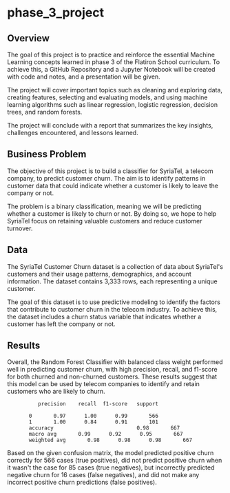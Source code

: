 # phase_3_project


## Overview

   The goal of this project is to practice and reinforce the essential Machine Learning concepts learned in phase 3 of the Flatiron School curriculum. To achieve this, a GitHub Repository and a Jupyter Notebook will be created with code and notes, and a presentation will be given.

   The project will cover important topics such as cleaning and exploring data, creating features, selecting and evaluating models, and using machine learning algorithms such as linear regression, logistic regression, decision trees, and random forests.

   The project will conclude with a report that summarizes the key insights, challenges encountered, and lessons learned.

## Business Problem

   The objective of this project is to build a classifier for SyriaTel, a telecom company, to predict customer churn. The aim is to identify patterns in customer data that could indicate whether a customer is likely to leave the company or not.

   The problem is a binary classification, meaning we will be predicting whether a customer is likely to churn or not. By doing so, we hope to help SyriaTel focus on retaining valuable customers and reduce customer turnover.

## Data

   The SyriaTel Customer Churn dataset is a collection of data about SyriaTel's customers and their usage patterns, demographics, and account information. The dataset contains 3,333 rows, each representing a unique customer.

   The goal of this dataset is to use predictive modeling to identify the factors that contribute to customer churn in the telecom industry. To achieve this, the dataset includes a churn status variable that indicates whether a customer has left the company or not.

## Results

   Overall, the Random Forest Classifier with balanced class weight performed well in predicting customer churn, with high precision, recall, and f1-score for both churned and non-churned customers. These results suggest that this model can be used by telecom companies to identify and retain customers who are likely to churn.

              precision    recall  f1-score   support

           0       0.97      1.00      0.99       566
           1       1.00      0.84      0.91       101
           accuracy                           0.98       667
           macro avg       0.99      0.92      0.95       667
           weighted avg       0.98      0.98      0.98       667


  Based on the given confusion matrix, the model predicted positive churn correctly for 566 cases (true positives), did not predict positive churn when it wasn't the case for 85 cases (true negatives), but incorrectly predicted negative churn for 16 cases (false negatives), and did not make any incorrect positive churn predictions (false positives).
  

